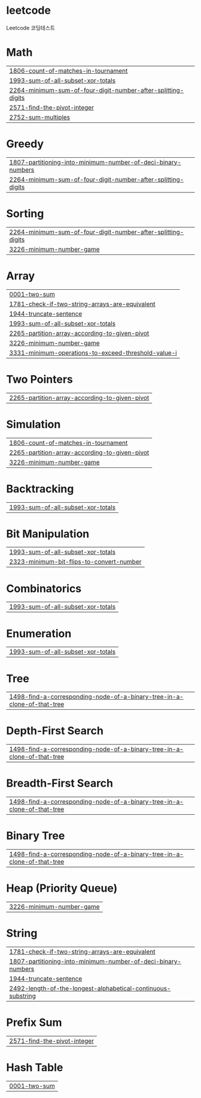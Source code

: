 # leetcode
Leetcode 코딩테스트


# Math
|  |
| ------- |
| [1806-count-of-matches-in-tournament](https://github.com/thejs89/leetcode/tree/master/1806-count-of-matches-in-tournament) |
| [1993-sum-of-all-subset-xor-totals](https://github.com/thejs89/leetcode/tree/master/1993-sum-of-all-subset-xor-totals) |
| [2264-minimum-sum-of-four-digit-number-after-splitting-digits](https://github.com/thejs89/leetcode/tree/master/2264-minimum-sum-of-four-digit-number-after-splitting-digits) |
| [2571-find-the-pivot-integer](https://github.com/thejs89/leetcode/tree/master/2571-find-the-pivot-integer) |
| [2752-sum-multiples](https://github.com/thejs89/leetcode/tree/master/2752-sum-multiples) |
# Greedy
|  |
| ------- |
| [1807-partitioning-into-minimum-number-of-deci-binary-numbers](https://github.com/thejs89/leetcode/tree/master/1807-partitioning-into-minimum-number-of-deci-binary-numbers) |
| [2264-minimum-sum-of-four-digit-number-after-splitting-digits](https://github.com/thejs89/leetcode/tree/master/2264-minimum-sum-of-four-digit-number-after-splitting-digits) |
# Sorting
|  |
| ------- |
| [2264-minimum-sum-of-four-digit-number-after-splitting-digits](https://github.com/thejs89/leetcode/tree/master/2264-minimum-sum-of-four-digit-number-after-splitting-digits) |
| [3226-minimum-number-game](https://github.com/thejs89/leetcode/tree/master/3226-minimum-number-game) |
# Array
|  |
| ------- |
| [0001-two-sum](https://github.com/thejs89/leetcode/tree/master/0001-two-sum) |
| [1781-check-if-two-string-arrays-are-equivalent](https://github.com/thejs89/leetcode/tree/master/1781-check-if-two-string-arrays-are-equivalent) |
| [1944-truncate-sentence](https://github.com/thejs89/leetcode/tree/master/1944-truncate-sentence) |
| [1993-sum-of-all-subset-xor-totals](https://github.com/thejs89/leetcode/tree/master/1993-sum-of-all-subset-xor-totals) |
| [2265-partition-array-according-to-given-pivot](https://github.com/thejs89/leetcode/tree/master/2265-partition-array-according-to-given-pivot) |
| [3226-minimum-number-game](https://github.com/thejs89/leetcode/tree/master/3226-minimum-number-game) |
| [3331-minimum-operations-to-exceed-threshold-value-i](https://github.com/thejs89/leetcode/tree/master/3331-minimum-operations-to-exceed-threshold-value-i) |
# Two Pointers
|  |
| ------- |
| [2265-partition-array-according-to-given-pivot](https://github.com/thejs89/leetcode/tree/master/2265-partition-array-according-to-given-pivot) |
# Simulation
|  |
| ------- |
| [1806-count-of-matches-in-tournament](https://github.com/thejs89/leetcode/tree/master/1806-count-of-matches-in-tournament) |
| [2265-partition-array-according-to-given-pivot](https://github.com/thejs89/leetcode/tree/master/2265-partition-array-according-to-given-pivot) |
| [3226-minimum-number-game](https://github.com/thejs89/leetcode/tree/master/3226-minimum-number-game) |
# Backtracking
|  |
| ------- |
| [1993-sum-of-all-subset-xor-totals](https://github.com/thejs89/leetcode/tree/master/1993-sum-of-all-subset-xor-totals) |
# Bit Manipulation
|  |
| ------- |
| [1993-sum-of-all-subset-xor-totals](https://github.com/thejs89/leetcode/tree/master/1993-sum-of-all-subset-xor-totals) |
| [2323-minimum-bit-flips-to-convert-number](https://github.com/thejs89/leetcode/tree/master/2323-minimum-bit-flips-to-convert-number) |
# Combinatorics
|  |
| ------- |
| [1993-sum-of-all-subset-xor-totals](https://github.com/thejs89/leetcode/tree/master/1993-sum-of-all-subset-xor-totals) |
# Enumeration
|  |
| ------- |
| [1993-sum-of-all-subset-xor-totals](https://github.com/thejs89/leetcode/tree/master/1993-sum-of-all-subset-xor-totals) |
# Tree
|  |
| ------- |
| [1498-find-a-corresponding-node-of-a-binary-tree-in-a-clone-of-that-tree](https://github.com/thejs89/leetcode/tree/master/1498-find-a-corresponding-node-of-a-binary-tree-in-a-clone-of-that-tree) |
# Depth-First Search
|  |
| ------- |
| [1498-find-a-corresponding-node-of-a-binary-tree-in-a-clone-of-that-tree](https://github.com/thejs89/leetcode/tree/master/1498-find-a-corresponding-node-of-a-binary-tree-in-a-clone-of-that-tree) |
# Breadth-First Search
|  |
| ------- |
| [1498-find-a-corresponding-node-of-a-binary-tree-in-a-clone-of-that-tree](https://github.com/thejs89/leetcode/tree/master/1498-find-a-corresponding-node-of-a-binary-tree-in-a-clone-of-that-tree) |
# Binary Tree
|  |
| ------- |
| [1498-find-a-corresponding-node-of-a-binary-tree-in-a-clone-of-that-tree](https://github.com/thejs89/leetcode/tree/master/1498-find-a-corresponding-node-of-a-binary-tree-in-a-clone-of-that-tree) |
# Heap (Priority Queue)
|  |
| ------- |
| [3226-minimum-number-game](https://github.com/thejs89/leetcode/tree/master/3226-minimum-number-game) |
# String
|  |
| ------- |
| [1781-check-if-two-string-arrays-are-equivalent](https://github.com/thejs89/leetcode/tree/master/1781-check-if-two-string-arrays-are-equivalent) |
| [1807-partitioning-into-minimum-number-of-deci-binary-numbers](https://github.com/thejs89/leetcode/tree/master/1807-partitioning-into-minimum-number-of-deci-binary-numbers) |
| [1944-truncate-sentence](https://github.com/thejs89/leetcode/tree/master/1944-truncate-sentence) |
| [2492-length-of-the-longest-alphabetical-continuous-substring](https://github.com/thejs89/leetcode/tree/master/2492-length-of-the-longest-alphabetical-continuous-substring) |
# Prefix Sum
|  |
| ------- |
| [2571-find-the-pivot-integer](https://github.com/thejs89/leetcode/tree/master/2571-find-the-pivot-integer) |
# Hash Table
|  |
| ------- |
| [0001-two-sum](https://github.com/thejs89/leetcode/tree/master/0001-two-sum) |